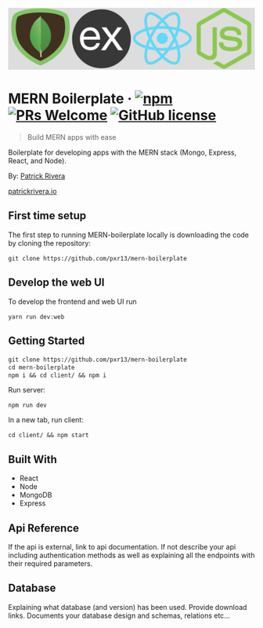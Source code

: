 ![Logo of the project](./client/public/mern.jpg)

# MERN Boilerplate &middot; [![npm](https://img.shields.io/npm/v/npm.svg?style=flat-square)](https://www.npmjs.com/package/npm) [![PRs Welcome](https://img.shields.io/badge/PRs-welcome-brightgreen.svg?style=flat-square)](http://makeapullrequest.com) [![GitHub license](https://img.shields.io/badge/license-MIT-blue.svg?style=flat-square)](https://github.com/your/your-project/blob/master/LICENSE)
> Build MERN apps with ease

Boilerplate for developing apps with the MERN stack (Mongo, Express, React, and Node).

By: [Patrick Rivera](mailto:patrick.x.rivera@gmail.com)

[patrickrivera.io](https://patrickrivera.io)

## First time setup

The first step to running MERN-boilerplate locally is downloading the code by cloning the repository:

```shell
git clone https://github.com/pxr13/mern-boilerplate
```

## Develop the web UI

To develop the frontend and web UI run

```
yarn run dev:web
```

## Getting Started

```shell
git clone https://github.com/pxr13/mern-boilerplate
cd mern-boilerplate
npm i && cd client/ && npm i
```

Run server:
```shell
npm run dev
```

In a new tab, run client:
```shell
cd client/ && npm start
```


## Built With
* React
* Node
* MongoDB
* Express


## Api Reference

If the api is external, link to api documentation. If not describe your api including authentication methods as well as explaining all the endpoints with their required parameters.


## Database

Explaining what database (and version) has been used. Provide download links.
Documents your database design and schemas, relations etc... 
